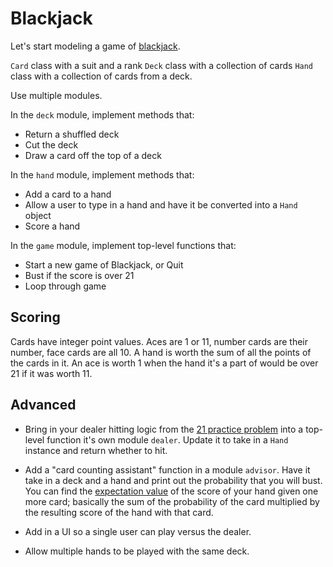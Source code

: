 # Blackjack

Let's start modeling a game of [blackjack](https://en.wikipedia.org/wiki/Blackjack).

`Card` class with a suit and a rank
`Deck` class with a collection of cards
`Hand` class with a collection of cards from a deck.

Use multiple modules.

In the `deck` module, implement methods that:

* Return a shuffled deck
* Cut the deck
* Draw a card off the top of a deck

In the `hand` module, implement methods that:

* Add a card to a hand
* Allow a user to type in a hand and have it be converted into a `Hand` object
* Score a hand

In the `game` module, implement top-level functions that:

* Start a new game of Blackjack, or Quit
* Bust if the score is over 21
* Loop through game

## Scoring

Cards have integer point values.
Aces are 1 or 11, number cards are their number, face cards are all 10.
A hand is worth the sum of all the points of the cards in it.
An ace is worth 1 when the hand it's a part of would be over 21 if it was worth 11.

## Advanced

*   Bring in your dealer hitting logic from the [21 practice problem](/practice/21.md) into a top-level function it's own module `dealer`.
    Update it to take in a `Hand` instance and return whether to hit.

*   Add a "card counting assistant" function in a module `advisor`.
    Have it take in a deck and a hand and print out the probability that you will bust.
    You can find the [expectation value](http://www.wikihow.com/Calculate-an-Expected-Value) of the score of your hand given one more card; basically the sum of the probability of the card multiplied by the resulting score of the hand with that card.

*   Add in a UI so a single user can play versus the dealer.

*   Allow multiple hands to be played with the same deck.
